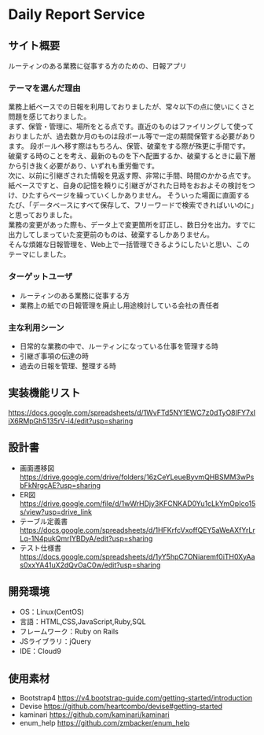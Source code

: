 # Daily Report Service

## サイト概要
ルーティンのある業務に従事する方のための、日報アプリ

### テーマを選んだ理由
業務上紙ベースでの日報を利用しておりましたが、常々以下の点に使いにくさと問題を感じておりました。</br>
まず、保管・管理に、場所をとる点です。直近のものはファイリングして使っておりましたが、過去数か月のものは段ボール等で一定の期間保管する必要があります。
段ボールへ移す際はもちろん、保管、破棄をする際が殊更に手間です。
破棄する時のことを考え、最新のものを下へ配置するか、破棄するときに最下層から引き抜く必要があり、いずれも重労働です。</br>
次に、以前に引継ぎされた情報を見返す際、非常に手間、時間のかかる点です。
紙ベースですと、自身の記憶を頼りに引継ぎがされた日時をおおよその検討をつけ、ひたすらページを繰っていくしかありません。
そういった場面に直面するたび、「データベースにすべて保存して、フリーワードで検索できればいいのに」と思っておりました。</br>
業務の変更があった際も、データ上で変更箇所を訂正し、数日分を出力。すでに出力してしまっていた変更前のものは、破棄するしかありません。</br>
そんな煩雑な日報管理を、Web上で一括管理できるようにしたいと思い、このテーマにしました。

### ターゲットユーザ
- ルーティンのある業務に従事する方
- 業務上の紙での日報管理を廃止し用途検討している会社の責任者

### 主な利用シーン
- 日常的な業務の中で、ルーティンになっている仕事を管理する時
- 引継ぎ事項の伝達の時
- 過去の日報を管理、整理する時

## 実装機能リスト
https://docs.google.com/spreadsheets/d/1WvFTd5NY1EWC7z0dTyO8IFY7xIiX6RMpGh5135rV-i4/edit?usp=sharing

## 設計書
- 画面遷移図
https://drive.google.com/drive/folders/16zCeYLeueByvmQHBSMM3wPsbFkNrgcAE?usp=sharing
- ER図
https://drive.google.com/file/d/1wWrHDjy3KFCNKAD0Yu1cLkYmOpIco15s/view?usp=drive_link
- テーブル定義書
https://docs.google.com/spreadsheets/d/1HFKrfcVxoffQEY5aWeAXfYrLrLq-1N4pukQmrIYBDyA/edit?usp=sharing
- テスト仕様書
https://docs.google.com/spreadsheets/d/1yY5hpC7ONiaremf0iTH0XyAas0xxYA41uX2dQvOaC0w/edit?usp=sharing

## 開発環境
- OS：Linux(CentOS)
- 言語：HTML,CSS,JavaScript,Ruby,SQL
- フレームワーク：Ruby on Rails
- JSライブラリ：jQuery
- IDE：Cloud9


## 使用素材
- Bootstrap4
https://v4.bootstrap-guide.com/getting-started/introduction
- Devise
https://github.com/heartcombo/devise#getting-started
- kaminari
https://github.com/kaminari/kaminari
- enum_help
https://github.com/zmbacker/enum_help